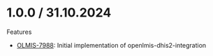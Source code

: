 1.0.0 / 31.10.2024
==================
Features
* [OLMIS-7988](https://openlmis.atlassian.net/browse/OLMIS-7988): Initial implementation of openlmis-dhis2-integration